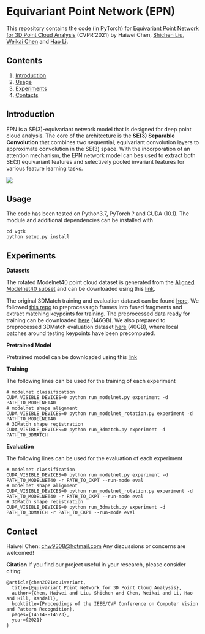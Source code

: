 
# Equivariant Point Network (EPN)

This repository contains the code (in PyTorch) for [Equivariant Point Network for 3D Point Cloud Analysis](https://arxiv.org/abs/2103.14147)  (CVPR'2021) by Haiwei Chen, [Shichen Liu](https://shichenliu.github.io/), [Weikai Chen](http://chenweikai.github.io/) and [Hao Li](http://www.hao-li.com/Hao_Li/Hao_Li_-_about_me.html).


## Contents

1. [Introduction](#introduction)
2. [Usage](#usage)
3. [Experiments](#experiments)
4. [Contacts](#contacts)

## Introduction

EPN is a SE(3)-equivariant network model that is designed for deep point cloud analysis. The core of the architecture is the **SE(3) Separable Convolution** that combines two sequential, equivariant convolution layers to approximate convolution in the SE(3) space. With the incorporation of an attention mechanism, the EPN network model can bes used to extract both SE(3) equivariant features and selectively pooled invariant features for various feature learning tasks.

![](https://github.com/nintendops/EPN_PointCloud/blob/main/media/spconv.png)



## Usage

The code has been tested on Python3.7, PyTorch ? and CUDA (10.1). The module and additional dependencies can be installed with 
```
cd vgtk
python setup.py install
```

## Experiments

**Datasets**

The rotated Modelnet40 point cloud dataset is generated from the [Aligned Modelnet40 subset](https://github.com/lmb-freiburg/orion) and can be downloaded using this [link](https://drive.google.com/file/d/1xRoYjz2KCwkyIPf21E-WKIZkjLYabPgJ/view?usp=sharing).

The original 3DMatch training and evaluation dataset can be found [here](https://3dmatch.cs.princeton.edu/#keypoint-matching-benchmark). We followed [this repo](https://github.com/craigleili/3DLocalMultiViewDesc) to preprocess rgb frames into fused fragments and extract matching keypoints for training. The preprocessed data ready for training can be downloaded [here](https://drive.google.com/file/d/1ME42RjtrNJNz1zSTBrO2NtG89fsOkQLv/view?usp=sharing) (146GB). We also prepared to preprocessed 3DMatch evaluation dataset [here](https://drive.google.com/file/d/14ZGJZHuQLhg87En4C5po6bgTFn4tns4R/view?usp=sharing) (40GB), where local patches around testing keypoints have been precomputed.

**Pretrained Model**

Pretrained model can be downloaded using this [link](https://drive.google.com/file/d/1vy9FRGWQsuVi4nf--YIqg_8yHFiWWJhh/view?usp=sharing)

**Training**

The following lines can be used for the training of each experiment

```
# modelnet classification
CUDA_VISIBLE_DEVICES=0 python run_modelnet.py experiment -d PATH_TO_MODELNET40
# modelnet shape alignment
CUDA_VISIBLE_DEVICES=0 python run_modelnet_rotation.py experiment -d PATH_TO_MODELNET40
# 3DMatch shape registration
CUDA_VISIBLE_DEVICES=0 python run_3dmatch.py experiment -d PATH_TO_3DMATCH
```

**Evaluation**

The following lines can be used for the evaluation of each experiment

```
# modelnet classification
CUDA_VISIBLE_DEVICES=0 python run_modelnet.py experiment -d PATH_TO_MODELNET40 -r PATH_TO_CKPT --run-mode eval
# modelnet shape alignment
CUDA_VISIBLE_DEVICES=0 python run_modelnet_rotation.py experiment -d PATH_TO_MODELNET40 -r PATH_TO_CKPT --run-mode eval
# 3DMatch shape registration
CUDA_VISIBLE_DEVICES=0 python run_3dmatch.py experiment -d PATH_TO_3DMATCH -r PATH_TO_CKPT --run-mode eval
```


## Contact

Haiwei Chen: chw9308@hotmail.com
Any discussions or concerns are welcomed!

**Citation**
If you find our project useful in your research, please consider citing:

```
@article{chen2021equivariant,
  title={Equivariant Point Network for 3D Point Cloud Analysis},
  author={Chen, Haiwei and Liu, Shichen and Chen, Weikai and Li, Hao and Hill, Randall},
  booktitle={Proceedings of the IEEE/CVF Conference on Computer Vision and Pattern Recognition},
  pages={14514--14523},
  year={2021}
}
```
